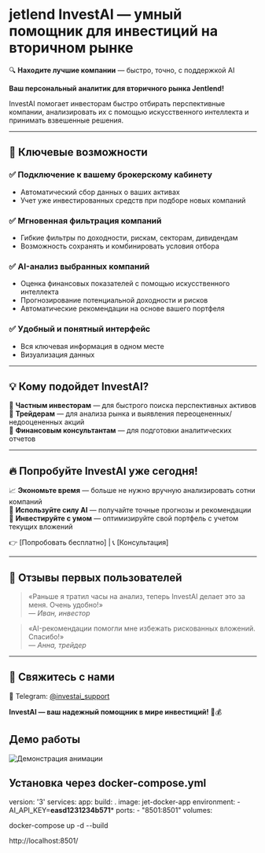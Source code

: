 # jetlend InvestAI — умный помощник для инвестиций на вторичном рынке  

🔍 **Находите лучшие компании** — быстро, точно, с поддержкой AI  

**Ваш персональный аналитик для вторичного рынка Jentlend!**  

InvestAI помогает инвесторам быстро отбирать перспективные компании, анализировать их с помощью искусственного интеллекта и принимать взвешенные решения.  

---

## 🚀 Ключевые возможности  

### ✅ Подключение к вашему брокерскому кабинету  
- Автоматический сбор данных о ваших активах  
- Учет уже инвестированных средств при подборе новых компаний  

### ✅ Мгновенная фильтрация компаний  
- Гибкие фильтры по доходности, рискам, секторам, дивидендам  
- Возможность сохранять и комбинировать условия отбора  

### ✅ AI-анализ выбранных компаний  
- Оценка финансовых показателей с помощью искусственного интеллекта  
- Прогнозирование потенциальной доходности и рисков  
- Автоматические рекомендации на основе вашего портфеля  

### ✅ Удобный и понятный интерфейс  
- Вся ключевая информация в одном месте  
- Визуализация данных  

---

## 💡 Кому подойдет InvestAI?  

📌 **Частным инвесторам** — для быстрого поиска перспективных активов  
📌 **Трейдерам** — для анализа рынка и выявления переоцененных/недооцененных акций  
📌 **Финансовым консультантам** — для подготовки аналитических отчетов  

---

## 🔥 Попробуйте InvestAI уже сегодня!  

📈 **Экономьте время** — больше не нужно вручную анализировать сотни компаний  
🤖 **Используйте силу AI** — получайте точные прогнозы и рекомендации  
💼 **Инвестируйте с умом** — оптимизируйте свой портфель с учетом текущих вложений  

👉 [Попробовать бесплатно] | 📞 [Консультация]  

---

## 📌 Отзывы первых пользователей  

> «Раньше я тратил часы на анализ, теперь InvestAI делает это за меня. Очень удобно!»  
> — *Иван, инвестор*  

> «AI-рекомендации помогли мне избежать рискованных вложений. Спасибо!»  
> — *Анна, трейдер*  

---

## 🔗 Свяжитесь с нами  

📱 Telegram: [@investai_support](https://t.me/artimf)  

**InvestAI — ваш надежный помощник в мире инвестиций!** 🚀💰  
  
  
## Демо работы
![Демонстрация анимации](https://github.com/artimf/jetlend_public/blob/main/jetlend.gif)


## Установка через docker-compose.yml
version: '3'
services:
  app:
    build: .
    image: jet-docker-app
    environment:
      - AI_API_KEY=****easd1231234b571*****
    ports:
      - "8501:8501"
    volumes:

docker-compose up -d --build

http://localhost:8501/
